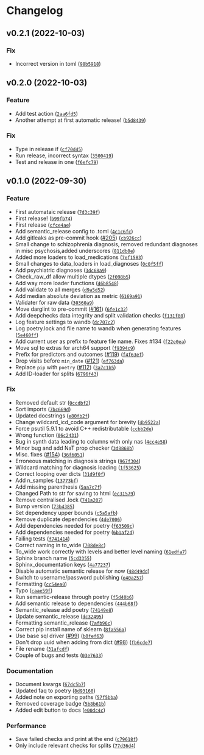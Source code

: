 # Changelog

<!--next-version-placeholder-->

## v0.2.1 (2022-10-03)
### Fix
* Incorrect version in toml ([`98b5918`](https://github.com/Aarhus-Psychiatry-Research/psycop-ml-utils/commit/98b59181587957b36976b6a82f6fe7dc36f8348d))

## v0.2.0 (2022-10-03)
### Feature
* Add test action ([`2aa6fd5`](https://github.com/Aarhus-Psychiatry-Research/psycop-ml-utils/commit/2aa6fd5da9bc82b5cdeb4190a8d835878b4ae96e))
* Another attempt at first automatic release! ([`b5d8439`](https://github.com/Aarhus-Psychiatry-Research/psycop-ml-utils/commit/b5d84390b4e72fc65a15f7656036a08f782e65e7))

### Fix
* Type in release if ([`cf70d45`](https://github.com/Aarhus-Psychiatry-Research/psycop-ml-utils/commit/cf70d4548af8b27aee0a596131ba158382daa36c))
* Run release, incorrect syntax ([`3500419`](https://github.com/Aarhus-Psychiatry-Research/psycop-ml-utils/commit/350041976006ce9ec5b5136899d6cd53b9a27c8a))
* Test and release in one ([`f6efc79`](https://github.com/Aarhus-Psychiatry-Research/psycop-ml-utils/commit/f6efc79ad05432542a281a9dbeb74196ddf9100f))

## v0.1.0 (2022-09-30)
### Feature
* First automataic release ([`7d3c39f`](https://github.com/Aarhus-Psychiatry-Research/psycop-ml-utils/commit/7d3c39f639dd1a97dabdb2baa7f170bf8f7eafe5))
* First release! ([`b99fb74`](https://github.com/Aarhus-Psychiatry-Research/psycop-ml-utils/commit/b99fb749ebee2b8d601f15e48cb36351d8a5c246))
* First release ([`cfce4ae`](https://github.com/Aarhus-Psychiatry-Research/psycop-ml-utils/commit/cfce4ae35ccb8ae3183a320518fb7d1469895bd3))
* Add semantic_release config to .toml ([`4c1c6fc`](https://github.com/Aarhus-Psychiatry-Research/psycop-ml-utils/commit/4c1c6fc0ae4583fc5f62fd8645649a1c74034ade))
* Add gitleaks as pre-commit hook ([#205](https://github.com/Aarhus-Psychiatry-Research/psycop-ml-utils/issues/205)) ([`cb926cc`](https://github.com/Aarhus-Psychiatry-Research/psycop-ml-utils/commit/cb926cca1277b09e096b5f086f07a377552e1cab))
* Small change to schizophrenia diagnosis, removed redundant diagnoses in misc psychosis,added underscores ([`811db0e`](https://github.com/Aarhus-Psychiatry-Research/psycop-ml-utils/commit/811db0e86e6410fff318703647e788c9991240bf))
* Added more loaders to load_medications ([`7ef1583`](https://github.com/Aarhus-Psychiatry-Research/psycop-ml-utils/commit/7ef1583aac1bc89db8fd3712341aa7aef5b0a5ca))
* Small changes to data_loaders in load_diagnoses ([`0c0f5ff`](https://github.com/Aarhus-Psychiatry-Research/psycop-ml-utils/commit/0c0f5ffec587556d57126d37d6caae1f6732467b))
* Add psychiatric diagnoses ([`3dc68a9`](https://github.com/Aarhus-Psychiatry-Research/psycop-ml-utils/commit/3dc68a919c4754b32ae513292f415897924a013a))
* Check_raw_df allow multiple dtypes ([`2f098b5`](https://github.com/Aarhus-Psychiatry-Research/psycop-ml-utils/commit/2f098b58c2ebcf7a0097cc5bd4cbd3e5ee6ad682))
* Add way more loader functions ([`46b8548`](https://github.com/Aarhus-Psychiatry-Research/psycop-ml-utils/commit/46b8548f1b897be1e7ec4fae91050442af1ca3f0))
* Add validate to all merges ([`d9a5d52`](https://github.com/Aarhus-Psychiatry-Research/psycop-ml-utils/commit/d9a5d5205e1f714e5d4174841955b202074ffc1f))
* Add median absolute deviation as metric ([`6169a91`](https://github.com/Aarhus-Psychiatry-Research/psycop-ml-utils/commit/6169a91dade8aab3861b3865f8c224d311563fd9))
* Validater for raw data ([`30360a9`](https://github.com/Aarhus-Psychiatry-Research/psycop-ml-utils/commit/30360a963887bb8a6b5b357ff4d1ae04cbd6cdfa))
* Move darglint to pre-commit ([#161](https://github.com/Aarhus-Psychiatry-Research/psycop-ml-utils/issues/161)) ([`6fe1c32`](https://github.com/Aarhus-Psychiatry-Research/psycop-ml-utils/commit/6fe1c32204023acf96260351b0dbb95f0068e721))
* Add deepchecks data integrity and split validation checks ([`f131f80`](https://github.com/Aarhus-Psychiatry-Research/psycop-ml-utils/commit/f131f80ea516442e7c7b26f639cb4d5e5f5c8e7c))
* Log feature settings to wandb ([`dc707c2`](https://github.com/Aarhus-Psychiatry-Research/psycop-ml-utils/commit/dc707c286aaf12698591d92d3f5e4ae42e1a8f06))
* Log poetry.lock and file name to wandb when generating features ([`5e460ff`](https://github.com/Aarhus-Psychiatry-Research/psycop-ml-utils/commit/5e460fff4176c6dba8effdc1c043c7ed9c72ca8b))
* Add current user as prefix to feature file name. Fixes #134 ([`f22e0ea`](https://github.com/Aarhus-Psychiatry-Research/psycop-ml-utils/commit/f22e0eac4960bfd87cf97790b95a49456bc2a952))
* Move sql to extras for arch64 support ([`f9394c9`](https://github.com/Aarhus-Psychiatry-Research/psycop-ml-utils/commit/f9394c9f7096660139c3bb96001022ed6b57e1cd))
* Prefix for predictors and outcomes ([#119](https://github.com/Aarhus-Psychiatry-Research/psycop-ml-utils/issues/119)) ([`f4f63ef`](https://github.com/Aarhus-Psychiatry-Research/psycop-ml-utils/commit/f4f63efed1da3cf930ade2e28e3ea8a3f14c309e))
* Drop visits before `min_date` ([#121](https://github.com/Aarhus-Psychiatry-Research/psycop-ml-utils/issues/121)) ([`ef763da`](https://github.com/Aarhus-Psychiatry-Research/psycop-ml-utils/commit/ef763dab65eeeb9d54d91a9b600439de8fd4564e))
* Replace `pip` with `poetry` ([#112](https://github.com/Aarhus-Psychiatry-Research/psycop-ml-utils/issues/112)) ([`3a7c1b5`](https://github.com/Aarhus-Psychiatry-Research/psycop-ml-utils/commit/3a7c1b5ff6fc9cedbbef864a5d1bfd922fa443bb))
* Add ID-loader for splits ([`6796f43`](https://github.com/Aarhus-Psychiatry-Research/psycop-ml-utils/commit/6796f436231f388f345afc437377fe6c7df9c83c))

### Fix
* Removed default str ([`0ccdbf2`](https://github.com/Aarhus-Psychiatry-Research/psycop-ml-utils/commit/0ccdbf21c77742c24c8dabc309bcc6ed310d22ef))
* Sort imports ([`7bc669d`](https://github.com/Aarhus-Psychiatry-Research/psycop-ml-utils/commit/7bc669d45a074b7e6de62110fde6ddf647b20338))
* Updated docstrings ([`e80fb2f`](https://github.com/Aarhus-Psychiatry-Research/psycop-ml-utils/commit/e80fb2f0afb2f50d26e2c9cc631da8a4993218f3))
* Change wildcard_icd_code argument for brevity ([`4b9522a`](https://github.com/Aarhus-Psychiatry-Research/psycop-ml-utils/commit/4b9522af3a073d4e8dd06a417f332992ca2dab19))
* Force psutil 5.9.1 to avoid C++ redistributable ([`ccbb2de`](https://github.com/Aarhus-Psychiatry-Research/psycop-ml-utils/commit/ccbb2de288ff2aeac1a2853379592ec2fbedc7e5))
* Wrong function ([`06c2431`](https://github.com/Aarhus-Psychiatry-Research/psycop-ml-utils/commit/06c243119a8d2837d3383b276727c98922ce27f3))
* Bug in synth data leading to columns with only nas ([`4cc4e58`](https://github.com/Aarhus-Psychiatry-Research/psycop-ml-utils/commit/4cc4e58f9c815023a2431b74a0bf86d7c439c8ab))
* Minor bug and add NaT prop checker ([`3d8868b`](https://github.com/Aarhus-Psychiatry-Research/psycop-ml-utils/commit/3d8868bd37b00ab7535c1d950b7cfd38acdc763c))
* Misc. fixes ([#154](https://github.com/Aarhus-Psychiatry-Research/psycop-ml-utils/issues/154)) ([`36f6051`](https://github.com/Aarhus-Psychiatry-Research/psycop-ml-utils/commit/36f60515caa50b6d1482d7d9a4b4e9f1ee795da2))
* Erroneous matching in diagnosis strings ([`967f304`](https://github.com/Aarhus-Psychiatry-Research/psycop-ml-utils/commit/967f304425c8a7a8d3d7d24ef2a3eef7e15b7cac))
* Wildcard matching for diagnosis loading ([`1f53625`](https://github.com/Aarhus-Psychiatry-Research/psycop-ml-utils/commit/1f53625f252449b565763e951502378694476316))
* Correct looping over dicts ([`31d9f0f`](https://github.com/Aarhus-Psychiatry-Research/psycop-ml-utils/commit/31d9f0ffdd873eb0f2f6067ef3b7acaf293bf8bd))
* Add n_samples ([`13773bf`](https://github.com/Aarhus-Psychiatry-Research/psycop-ml-utils/commit/13773bf42746d7ee066f217b6cc4f375019ce929))
* Add missing parenthesis ([`5aa7c7f`](https://github.com/Aarhus-Psychiatry-Research/psycop-ml-utils/commit/5aa7c7f0a324612355b90863bf8661dbfafa82f3))
* Changed Path to str for saving to html ([`ec31579`](https://github.com/Aarhus-Psychiatry-Research/psycop-ml-utils/commit/ec3157993f132618c9fa762b56937dd62facc422))
* Remove centralised .lock ([`741a207`](https://github.com/Aarhus-Psychiatry-Research/psycop-ml-utils/commit/741a20709c2e63080ecf3e8099fab0eab75b1f68))
* Bump version ([`73b4385`](https://github.com/Aarhus-Psychiatry-Research/psycop-ml-utils/commit/73b438575cca2654f82280b5e1201db7fd7f162c))
* Set dependency upper bounds ([`c5a5afb`](https://github.com/Aarhus-Psychiatry-Research/psycop-ml-utils/commit/c5a5afb7375e1e1bfd202c4ff6e0ed22a0ce5269))
* Remove duplicate dependencies ([`4de7006`](https://github.com/Aarhus-Psychiatry-Research/psycop-ml-utils/commit/4de7006b5ef18f80f424df91e0f08c47399b8c5a))
* Add dependencies needed for poetry ([`f63509c`](https://github.com/Aarhus-Psychiatry-Research/psycop-ml-utils/commit/f63509cd11a3539473dae83854e1c0e825495e87))
* Add dependencies needed for poetry ([`6b1af2d`](https://github.com/Aarhus-Psychiatry-Research/psycop-ml-utils/commit/6b1af2d5acd0af4ba78540485ef2e161483d27aa))
* Failing tests ([`f741414`](https://github.com/Aarhus-Psychiatry-Research/psycop-ml-utils/commit/f741414000b3b05955f3cadad75643ec6ff3b3d6))
* Correct naming in to_wide ([`708de8c`](https://github.com/Aarhus-Psychiatry-Research/psycop-ml-utils/commit/708de8c6fa9b7615f0002deb55a5e23489dd07e8))
* To_wide work correctly with levels and better level naming ([`61edfa7`](https://github.com/Aarhus-Psychiatry-Research/psycop-ml-utils/commit/61edfa754b5abb2760e3ecde4e0aa146e0f31b87))
* Sphinx branch name ([`5cd3355`](https://github.com/Aarhus-Psychiatry-Research/psycop-ml-utils/commit/5cd33556f90165a150b765e695199a1f49525f59))
* Sphinx_documentation keys ([`4a77237`](https://github.com/Aarhus-Psychiatry-Research/psycop-ml-utils/commit/4a772371eb73ca82cd366e6c7c28dba3799f7188))
* Disable automatic semantic release for now ([`48d49dd`](https://github.com/Aarhus-Psychiatry-Research/psycop-ml-utils/commit/48d49dde74e7a49d49873dc1ae9eed982c12bc2c))
* Switch to username/password publishing ([`e40a257`](https://github.com/Aarhus-Psychiatry-Research/psycop-ml-utils/commit/e40a2572217b865a62a43695e51549d204c81495))
* Formatting ([`cc54ea0`](https://github.com/Aarhus-Psychiatry-Research/psycop-ml-utils/commit/cc54ea0e8d47952ccbd90ee849c85333f2882c3d))
* Typo ([`caae59f`](https://github.com/Aarhus-Psychiatry-Research/psycop-ml-utils/commit/caae59fba8bfe684a01b387bcc745cbaa34f6448))
* Run semantic-release through poetry ([`f5d40b6`](https://github.com/Aarhus-Psychiatry-Research/psycop-ml-utils/commit/f5d40b615a64a5e270f570a22e41b39b91e731b5))
* Add semantic release to dependencies ([`444b68f`](https://github.com/Aarhus-Psychiatry-Research/psycop-ml-utils/commit/444b68f609620cf2a92c68bb049bb7204eb0ab12))
* Semantic_release add poetry ([`74149e8`](https://github.com/Aarhus-Psychiatry-Research/psycop-ml-utils/commit/74149e831bbc056f27b333306e5bdb3b64649d8a))
* Update semantic_release ([`dc32495`](https://github.com/Aarhus-Psychiatry-Research/psycop-ml-utils/commit/dc324953e10574155cf6840606bcbc9e204fc347))
* Formatting semantic_release ([`7afb96c`](https://github.com/Aarhus-Psychiatry-Research/psycop-ml-utils/commit/7afb96c71dfd95d1563b812cda4efd7d5ccdc32b))
* Correct pip install name of sklearn ([`8fa556a`](https://github.com/Aarhus-Psychiatry-Research/psycop-ml-utils/commit/8fa556ad8afd7716e70b16bce002918cc9420e9e))
* Use base sql driver ([#99](https://github.com/Aarhus-Psychiatry-Research/psycop-ml-utils/issues/99)) ([`b0fef63`](https://github.com/Aarhus-Psychiatry-Research/psycop-ml-utils/commit/b0fef63843df43e64aec3319a37d717d371e63b4))
* Don't drop uuid when adding from dict ([#98](https://github.com/Aarhus-Psychiatry-Research/psycop-ml-utils/issues/98)) ([`fb6cde7`](https://github.com/Aarhus-Psychiatry-Research/psycop-ml-utils/commit/fb6cde77c33c6a23cca4b816074d7ef638d9e23a))
* File rename ([`31afcdf`](https://github.com/Aarhus-Psychiatry-Research/psycop-ml-utils/commit/31afcdfda92de2b035c32865a7b4d01a4317ff4c))
* Couple of bugs and tests ([`03e7633`](https://github.com/Aarhus-Psychiatry-Research/psycop-ml-utils/commit/03e76333652ded05a6f23f3c882743d3bea811a1))

### Documentation
* Document kwargs ([`67dc5b7`](https://github.com/Aarhus-Psychiatry-Research/psycop-ml-utils/commit/67dc5b701faaf6bc52e2125262df346831e10a32))
* Updated faq to poetry ([`8d93160`](https://github.com/Aarhus-Psychiatry-Research/psycop-ml-utils/commit/8d93160e1d92d885f72b2d3096a9acf6b9d4b684))
* Added note on exporting paths ([`57f5bba`](https://github.com/Aarhus-Psychiatry-Research/psycop-ml-utils/commit/57f5bba30812fe93f76cd617f913981e35bf4a91))
* Removed coverage badge ([`5b8b61b`](https://github.com/Aarhus-Psychiatry-Research/psycop-ml-utils/commit/5b8b61b8cd759bce3f0f92290db609efbd647955))
* Added edit button to docs ([`e00dc4c`](https://github.com/Aarhus-Psychiatry-Research/psycop-ml-utils/commit/e00dc4c93d2e40dedb78ad110c78b6a6015a7973))

### Performance
* Save failed checks and print at the end ([`c79618f`](https://github.com/Aarhus-Psychiatry-Research/psycop-ml-utils/commit/c79618f887ce27ada7426f24550c21622e3caccb))
* Only include relevant checks for splits ([`77d36d4`](https://github.com/Aarhus-Psychiatry-Research/psycop-ml-utils/commit/77d36d4fc14e13f68929c8a5a7287884cd99ffc8))
